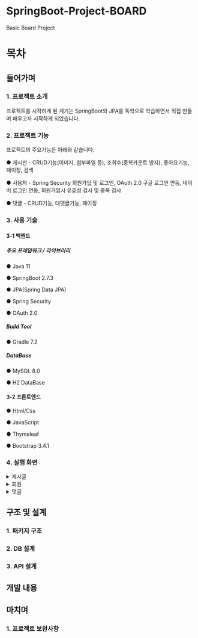 # SpringBoot-Project-BOARD
Basic Board Project

# 목차

## 들어가며

### 1. 프로젝트 소개

프로젝트를 시작하게 된 계기는 SpringBoot와 JPA를 독학으로 학습하면서 직접 만들며 배우고자 시작하게 되었습니다.


### 2. 프로젝트 기능

프로젝트의 주요기능은 아래와 같습니다.

● 게시판 - CRUD기능(이미지, 첨부파일 등), 조회수(중복카운트 방지), 좋아요기능, 페이징, 검색

● 사용자 - Spring Security 회원가입 및 로그인, OAuth 2.0 구글 로그인 연동, 네이버 로그인 연동, 회원가입시 유효성 검사 및 중복 검사

● 댓글 - CRUD기능, 대댓글기능, 페이징


### 3. 사용 기술


#### 3-1 백엔드


##### 주요 프레임워크 / 라이브러리


● Java 11

● SpringBoot 2.7.3

● JPA(Spring Data JPA)

● Spring Security

● OAuth 2.0


##### Build Tool


● Gradle 7.2

##### DataBase

● MySQL 8.0

● H2 DataBase


#### 3-2 프론트엔드


● Html/Css

● JavaScript

● Thymeleaf

● Bootstrap 3.4.1

### 4. 실행 화면

<details markdown="1">
<summary>게시글</summary>

#### 게시글 전체 목록
<img width="800" src="https://user-images.githubusercontent.com/85252989/217251082-d7a02735-53b2-4109-9ee2-70c4a06d5121.PNG">

게시판 전체 목록을 페이징처리하여 조회가능하다.

#### 게시글 등록
<img width="800" src="https://user-images.githubusercontent.com/85252989/217258038-65a401b3-7137-4093-b7ff-c4d98b0ceb52.PNG">

로그인한 사용자만 게시글을 등록할 수 있으며 저장시 alert문이 뜨고 확인을 누르면 게시글이 등록된다.

#### 게시글 상세보기
<img width="800" src="https://user-images.githubusercontent.com/85252989/217254011-161b6523-d944-4846-a203-213058094e50.PNG">

작성자와 로그인한 유저가 같으면 수정과 삭제 버튼이 뜬다

<img width="800" src="https://user-images.githubusercontent.com/85252989/217254037-71f25082-1a64-4b73-9cce-f90806c0cd07.PNG">

비로그인 or 다른 유저라면 목록버튼만 뜨게 된다.

#### 게시글 수정
<img width="800" src="https://user-images.githubusercontent.com/85252989/217254695-e9558599-b436-4726-8d70-922a3b4d6ccc.PNG">

게시글 수정시 기존에 넣었던데로 입력이 되어있고 텍스트, 이미지, 첨부파일을 수정하면 된다. 특히 이미지와 첨부파일은 옆에 REMOVE라는 버튼이 존재하는데 누를시에 기존에 들어가있던 데이터가 사라지고 새롭게 이미지와 첨부파일을 등록할 수 있다.

<img width="800" src="https://user-images.githubusercontent.com/85252989/217254721-46b3c0ff-1812-462b-b9b3-9d9522d2ef4e.PNG">

수정시 수정하시겠습니까라는 확인창이 뜨게 되고 확인을 누를시 수정된다.

#### 게시글 삭제
<img width="800" src="https://user-images.githubusercontent.com/85252989/217254747-eb3a3a1d-0401-4e42-9acb-f5f9c35f9ef1.PNG">

작성자와 로그인한 유저가 같다면 수정,삭제버튼이 뜨는데 삭제버튼을 누르게되면 삭제하시겠습니까라는 확인창이 뜨게 되고 확인을 누를시 삭제된다.

#### 게시글 검색
<img width="800" src="https://user-images.githubusercontent.com/85252989/217254784-38472554-2495-41ea-a060-bd7dab5eba6e.PNG">

검색키워드에 포함된 모든 글들을 보여줍니다.

#### 게시글 추천
<img width="800" src="https://user-images.githubusercontent.com/85252989/217254805-975be855-1182-40cb-ac4d-410c2b676e64.PNG">
<img width="800" src="https://user-images.githubusercontent.com/85252989/217254824-d3859c26-e09e-46fd-af64-5d1bc8fc5a23.PNG">

본인이 올린 글을 제외한 게시글에만 좋아요를 할 수 있고 본인이 올린글에는 추천을 할수없습니다. 상세화면에서 빈하트가 노말 상태이고 검쟁색하트가 좋아요인 상태입니다. 빈하트를 클릭시에 확인창이 뜨고 확인을 누를시에 좋아요 표시가 되면서 하트옆에 숫자가 +1이 됩니다.

</details>

<details markdown="1">
<summary>회원</summary>

#### 회원가입
<img width="800" src="https://user-images.githubusercontent.com/85252989/217258912-61d4dedc-c53d-4632-9123-0e5a3f2be3a3.PNG">

#### 중복확인 및 유효성검사
<img width="800" src="https://user-images.githubusercontent.com/85252989/217258925-c79707b4-acfc-43bf-b440-2a0ea7add4ba.PNG">

#### 로그인
<img width="800" src="https://user-images.githubusercontent.com/85252989/217258935-bbe51e17-2dad-4c69-be8f-5c0097e6e33f.PNG">

#### 로그인실패
<img width="800" src="https://user-images.githubusercontent.com/85252989/217258950-3ae5b1f8-481f-4405-a5ed-66b6719e58e6.PNG">

#### 구글로그인
<img width="800" src="https://user-images.githubusercontent.com/85252989/217258960-a10549d9-9c18-42d8-a25e-0dafcbe8fd5e.PNG">

#### 네이버로그인
<img width="800" src="https://user-images.githubusercontent.com/85252989/217258976-8990c60b-2756-4eed-9154-7e89d852116a.PNG">


</details>

<details markdown="1">
<summary>댓글</summary>

#### 미로그인 사용자 댓글작성
<img width="800" src="https://user-images.githubusercontent.com/85252989/217266665-0dacd38c-5d8b-4557-945e-2bc237a7aaf3.PNG">

#### 로그인 사용자 댓글작성
<img width="800" src="https://user-images.githubusercontent.com/85252989/217266701-fc5d38e2-ec39-4bb4-aa96-83b0acde91e6.PNG">

#### 댓글목록
<img width="800" src="https://user-images.githubusercontent.com/85252989/217266729-e7eebf3e-1168-4542-b61d-d80a40cefb4b.PNG">

#### 댓글수정
<img width="800" src="https://user-images.githubusercontent.com/85252989/217260716-c9a0a599-be71-47fa-b5b1-e80c36eb0be4.PNG">

#### 댓글삭제
<img width="800" src="https://user-images.githubusercontent.com/85252989/217260738-006d4587-c26a-4c08-8b0d-b3115bfc822d.PNG">

#### 댓글에 답글작성 
<img width="800" src="https://user-images.githubusercontent.com/85252989/217260756-96fc17dd-1cb0-4980-9fc0-62bf05eb1881.PNG">

#### 대댓글
<img width="800" src="https://user-images.githubusercontent.com/85252989/217260774-cdfb3252-d6c9-42b9-b509-1b3ff10f419c.PNG">

#### 대대댓글 
<img width="800" src="https://user-images.githubusercontent.com/85252989/217260791-dc09ceb8-4ebc-4e21-90e9-e41a14cb3b5e.PNG">

#### 대댓글에서 새로운 댓글 등록시
<img width="800" src="https://user-images.githubusercontent.com/85252989/217260802-7236ed97-6c6d-4647-b007-2b93f821d12d.PNG">

</details>

## 구조 및 설계

### 1. 패키지 구조

### 2. DB 설계

### 3. API 설계

## 개발 내용

## 마치며

### 1. 프로젝트 보완사항
